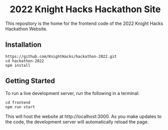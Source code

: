 <h1 align="center">
  2022 Knight Hacks Hackathon Site
</h1>

This repository is the home for the frontend code of the 2022 Knight Hacks Hackathon Website.

## Installation

```shell
https://github.com/KnightHacks/hackathon-2022.git
cd hackathon-2022
npm install
```

## Getting Started

To run a live development server, run the following in a terminal:

```shell
cd frontend
npm run start
```

This will host the website at http://localhost:3000. As you make updates to the
code, the development server will automatically reload the page.
